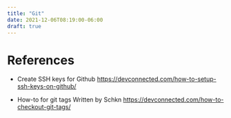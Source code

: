```yaml
---
title: "Git"
date: 2021-12-06T08:19:00-06:00
draft: true
---
```


# References

* Create SSH keys for Github
https://devconnected.com/how-to-setup-ssh-keys-on-github/

* How-to for git tags
Written by Schkn
https://devconnected.com/how-to-checkout-git-tags/

